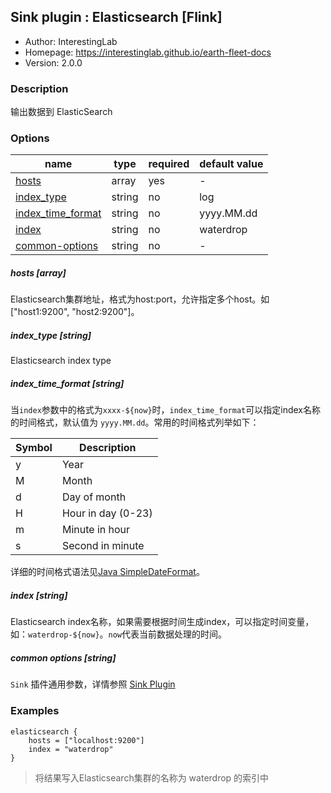 ## Sink plugin : Elasticsearch [Flink]

* Author: InterestingLab
* Homepage: https://interestinglab.github.io/earth-fleet-docs
* Version: 2.0.0

### Description

输出数据到 ElasticSearch

### Options

| name | type | required | default value |
| --- | --- | --- | --- |
| [hosts](#hosts-array) | array | yes | - |
| [index_type](#index_type-string) | string | no | log |
| [index_time_format](#index_time_format-string) | string | no | yyyy.MM.dd |
| [index](#index-string) | string | no | waterdrop |
| [common-options](#common-options-string)| string | no | - |


##### hosts [array]

Elasticsearch集群地址，格式为host:port，允许指定多个host。如["host1:9200", "host2:9200"]。

##### index_type [string]

Elasticsearch index type

##### index_time_format [string]

当`index`参数中的格式为`xxxx-${now}`时，`index_time_format`可以指定index名称的时间格式，默认值为 `yyyy.MM.dd`。常用的时间格式列举如下：

| Symbol | Description |
| --- | --- |
| y | Year |
| M | Month |
| d | Day of month |
| H | Hour in day (0-23) |
| m | Minute in hour |
| s | Second in minute |

详细的时间格式语法见[Java SimpleDateFormat](https://docs.oracle.com/javase/tutorial/i18n/format/simpleDateFormat.html)。


##### index [string]

Elasticsearch index名称，如果需要根据时间生成index，可以指定时间变量，如：`waterdrop-${now}`。`now`代表当前数据处理的时间。

##### common options [string]

`Sink` 插件通用参数，详情参照 [Sink Plugin](/zh-cn/v2/flink/configuration/sink-plugins/)


### Examples

```
elasticsearch {
    hosts = ["localhost:9200"]
    index = "waterdrop"
}
```

> 将结果写入Elasticsearch集群的名称为 waterdrop 的索引中
